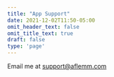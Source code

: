 ```yaml
---
title: "App Support"
date: 2021-12-02T11:50-05:00
omit_header_text: false
omit_title_text: true
draft: false
type: 'page'
---
```


Email me at support@aflemm.com
